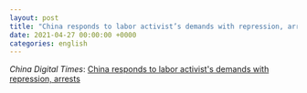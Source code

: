 ```yaml
---
layout: post
title: "China responds to labor activist’s demands with repression, arrests"
date: 2021-04-27 00:00:00 +0000
categories: english
---
```


*China Digital Times*: [China responds to labor activist's demands with repression, arrests](https://chinadigitaltimes.net/2021/04/china-responds-to-labor-activists-demands-with-repression-arrests/)

